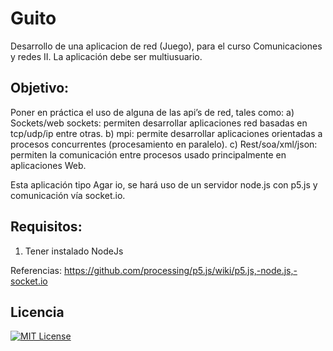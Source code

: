 # Guito
Desarrollo de una aplicacion de red (Juego), para el curso Comunicaciones y redes II. La aplicación debe ser multiusuario.

## Objetivo:

Poner en práctica el uso de alguna de las api’s de red, tales como: 
a) Sockets/web sockets: permiten desarrollar aplicaciones red basadas en tcp/udp/ip entre otras.
b) mpi: permite desarrollar aplicaciones orientadas a procesos concurrentes (procesamiento en paralelo).
c) Rest/soa/xml/json: permiten la comunicación entre procesos usado principalmente en aplicaciones Web.

Esta aplicación tipo Agar io, se hará uso de un servidor node.js con p5.js y comunicación vía socket.io.

## Requisitos:

1) Tener instalado NodeJs

Referencias:
https://github.com/processing/p5.js/wiki/p5.js,-node.js,-socket.io

## Licencia

[![MIT License](https://img.shields.io/badge/license-MIT-a12537.svg  "MIT License")](/LICENSE.md)
